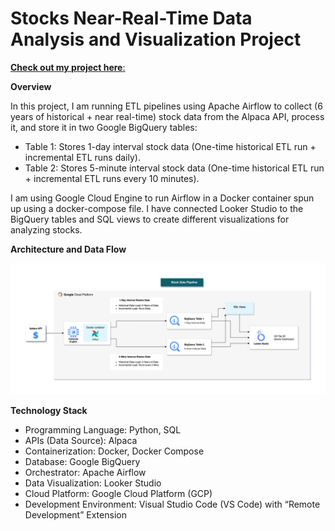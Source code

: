 # Stocks Near-Real-Time Data Analysis and Visualization Project

[**Check out my project here**:](https://lookerstudio.google.com/s/mlcM0PCyGzk)

**Overview**

In this project, I am running ETL pipelines using Apache Airflow to collect (6 years of historical + near real-time) stock data from the Alpaca API, process it, and store it in two Google BigQuery tables:

-	Table 1: Stores 1-day interval stock data (One-time historical ETL run + incremental ETL runs daily).
-	Table 2: Stores 5-minute interval stock data (One-time historical ETL run + incremental ETL runs every 10 minutes).

I am using Google Cloud Engine to run Airflow in a Docker container spun up using a docker-compose file. I have connected Looker Studio to the BigQuery tables and SQL views to create different visualizations for analyzing stocks.



**Architecture and Data Flow**

![alt text](https://github.com/nayakatul/Stocks-Data-Engineering/blob/main/Stocks_data_Arch-Diagram.png)



**Technology Stack**

- Programming Language: Python, SQL
- APIs (Data Source): Alpaca
- Containerization: Docker, Docker Compose
-	Database: Google BigQuery
-	Orchestrator: Apache Airflow 
-	Data Visualization: Looker Studio
-	Cloud Platform: Google Cloud Platform (GCP)
-	Development Environment: Visual Studio Code (VS Code) with “Remote Development” Extension



